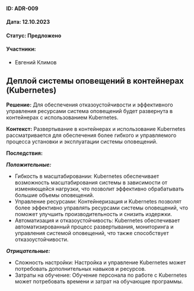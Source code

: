 #### ID: ADR-009

#### Дата: 12.10.2023

#### Статус: Предложено

#### Участники:
* Евгений Климов

## Деплой системы оповещений в контейнерах (Kubernetes)

**Решение:** Для обеспечения отказоустойчивости и эффективного управления ресурсами система оповещений будет развернута в контейнерах с использованием Kubernetes.

**Контекст:** Развертывание в контейнерах и использование Kubernetes рассматривается для обеспечения более гибкого и управляемого процесса установки и эксплуатации системы оповещений.

**Последствия:**

***Положительные:***
- Гибкость в масштабировании: Kubernetes обеспечивает возможность масштабирования системы в зависимости от изменяющейся нагрузки, что позволит эффективно обрабатывать большие объемы оповещений.
- Управление ресурсами: Контейнеризация и Kubernetes позволят более эффективно управлять ресурсами системы оповещений, что поможет улучшить производительность и снизить издержки.
- Автоматизация и отказоустойчивость: Kubernetes обеспечивает автоматизированный процесс развертывания, мониторинга и управления системой оповещений, что также способствует отказоустойчивости.

***Отрицательные:***
- Сложность настройки: Настройка и управление Kubernetes может потребовать дополнительных навыков и ресурсов.
- Затраты на обучение: Обучение персонала по работе с Kubernetes может потребовать времени и затрат на обучающие программы.